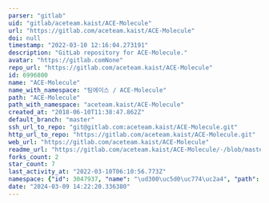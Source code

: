 ```yaml
---
parser: "gitlab"
uid: "gitlab/aceteam.kaist/ACE-Molecule"
url: "https://gitlab.com/aceteam.kaist/ACE-Molecule"
doi: null
timestamp: "2022-03-10 12:16:04.273191"
description: "GitLab repository for ACE-Molecule."
avatar: "https://gitlab.comNone"
repo_url: "https://gitlab.com/aceteam.kaist/ACE-Molecule"
id: 6996800
name: "ACE-Molecule"
name_with_namespace: "팀에이스 / ACE-Molecule"
path: "ACE-Molecule"
path_with_namespace: "aceteam.kaist/ACE-Molecule"
created_at: "2018-06-10T11:38:47.862Z"
default_branch: "master"
ssh_url_to_repo: "git@gitlab.com:aceteam.kaist/ACE-Molecule.git"
http_url_to_repo: "https://gitlab.com/aceteam.kaist/ACE-Molecule.git"
web_url: "https://gitlab.com/aceteam.kaist/ACE-Molecule"
readme_url: "https://gitlab.com/aceteam.kaist/ACE-Molecule/-/blob/master/README.md"
forks_count: 2
star_count: 7
last_activity_at: "2022-03-10T06:10:56.773Z"
namespace: {"id": 3047937, "name": "\ud300\uc5d0\uc774\uc2a4", "path": "aceteam.kaist", "kind": "user", "full_path": "aceteam.kaist", "parent_id": null, "avatar_url": "https://secure.gravatar.com/avatar/bdecea7c0d8176ff9e2983afcbff4c18?s=80&d=identicon", "web_url": "https://gitlab.com/aceteam.kaist"}
date: "2024-03-09 14:22:20.336380"
---
```

